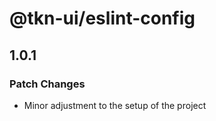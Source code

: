 # @tkn-ui/eslint-config

## 1.0.1

### Patch Changes

- Minor adjustment to the setup of the project
